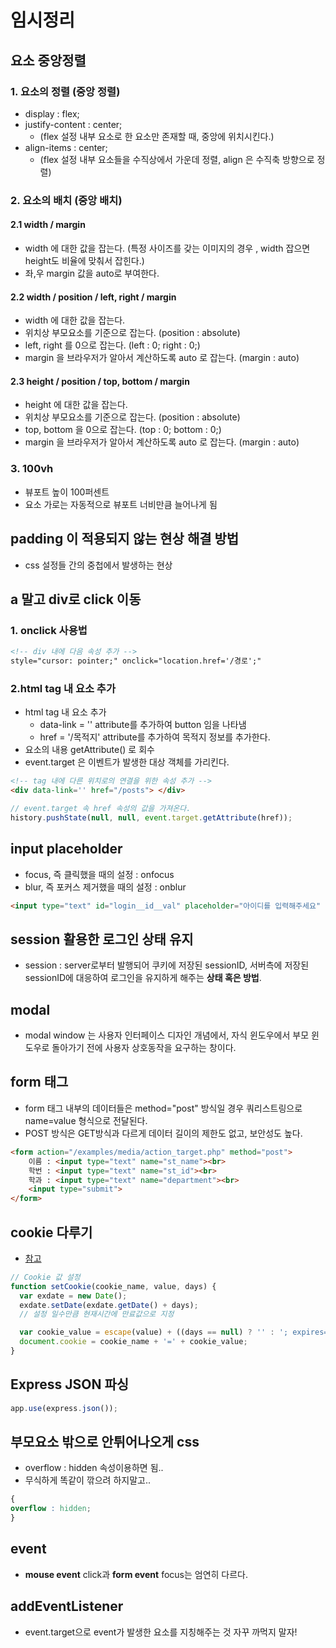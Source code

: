 # 임시정리



## 요소 중앙정렬
 
### 1. 요소의 정렬 (중앙 정렬)

- display : flex;
- justify-content : center;
  - (flex 설정 내부 요소로 한 요소만 존재할 때, 중앙에 위치시킨다.)
- align-items : center;
  - (flex 설정 내부 요소들을 수직상에서 가운데 정렬, align 은 수직축 방향으로 정렬)

### 2. 요소의 배치 (중앙 배치)

#### 2.1 width / margin

- width 에 대한 값을 잡는다. (특정 사이즈를 갖는 이미지의 경우 , width 잡으면 height도 비율에 맞춰서 잡힌다.)
- 좌,우 margin 값을 auto로 부여한다.

#### 2.2 width / position / left, right / margin

- width 에 대한 값을 잡는다.
- 위치상 부모요소를 기준으로 잡는다. (position : absolute)
- left, right 를 0으로 잡는다. (left : 0; right : 0;)
- margin 을 브라우저가 알아서 계산하도록 auto 로 잡는다. (margin : auto)

#### 2.3 height / position / top, bottom / margin

- height 에 대한 값을 잡는다.
- 위치상 부모요소를 기준으로 잡는다. (position : absolute)
- top, bottom 을 0으로 잡는다. (top : 0; bottom : 0;)
- margin 을 브라우저가 알아서 계산하도록 auto 로 잡는다. (margin : auto)

### 3. 100vh

- 뷰포트 높이 100퍼센트
- 요소 가로는 자동적으로 뷰포트 너비만큼 늘어나게 됨



## padding 이 적용되지 않는 현상 해결 방법

- css 설정들 간의 중첩에서 발생하는 현상



## a 말고 div로 click 이동

### 1. onclick 사용법

```html
<!-- div 내에 다음 속성 추가 -->
style="cursor: pointer;" onclick="location.href='/경로';"
```

### 2.html tag 내 요소 추가

- html tag 내 요소 추가 
  - data-link = '' attribute를 추가하여 button 임을 나타냄
  - href = '/목적지' attribute를 추가하여 목적지 정보를 추가한다.
- 요소의 내용 getAttribute() 로 회수
- event.target 은 이벤트가 발생한 대상 객체를 가리킨다.

```html
<!-- tag 내에 다른 위치로의 연결을 위한 속성 추가 -->
<div data-link='' href="/posts"> </div>
```

```js
// event.target 속 href 속성의 값을 가져온다.
history.pushState(null, null, event.target.getAttribute(href));
```



## input placeholder

- focus, 즉 클릭했을 때의 설정 : onfocus
- blur, 즉 포커스 제거했을 때의 설정 : onblur

```html
<input type="text" id="login__id__val" placeholder="아이디를 입력해주세요" onfocus="this.placeholder=''" onblur="this.placholder='아이디를 입력해주세요'" />
```



## session 활용한 로그인 상태 유지

- session : server로부터 발행되어 쿠키에 저장된 sessionID, 서버측에 저장된 sessionID에 대응하여 로그인을 유지하게 해주는 **상태 혹은 방법**.



## modal

- modal window 는 사용자 인터페이스 디자인 개념에서, 자식 윈도우에서 부모 윈도우로 돌아가기 전에 사용자 상호동작을 요구하는 창이다.


## form 태그

- form 태그 내부의 데이터들은 method="post" 방식일 경우 쿼리스트링으로 name=value 형식으로 전달된다.
- POST 방식은 GET방식과 다르게 데이터 길이의 제한도 없고, 보안성도 높다.

```html
<form action="/examples/media/action_target.php" method="post">
    이름 : <input type="text" name="st_name"><br>
    학번 : <input type="text" name="st_id"><br>
    학과 : <input type="text" name="department"><br>
    <input type="submit">
</form>
```


## cookie 다루기

- [참고](https://blogpack.tistory.com/1071)

```js
// Cookie 값 설정
function setCookie(cookie_name, value, days) {
  var exdate = new Date();
  exdate.setDate(exdate.getDate() + days);
  // 설정 일수만큼 현재시간에 만료값으로 지정

  var cookie_value = escape(value) + ((days == null) ? '' : '; expires=' + exdate.toUTCString());
  document.cookie = cookie_name + '=' + cookie_value;
}
```

## Express JSON 파싱

```js
app.use(express.json());
```

## 부모요소 밖으로 안튀어나오게 css

- overflow : hidden 속성이용하면 됨..
- 무식하게 똑같이 깎으려 하지말고..

```css
{
overflow : hidden;
}
```

## event

- **mouse event** click과 **form event** focus는 엄연히 다르다.

## addEventListener

- event.target으로 event가 발생한 요소를 지칭해주는 것 자꾸 까먹지 말자!